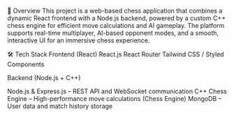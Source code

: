 🚀 Overview
This project is a web-based chess application that combines a dynamic React frontend 
with a Node.js backend, powered by a custom C++ chess engine for efficient move calculations
and AI gameplay. The platform supports real-time multiplayer, AI-based opponent modes, and a smooth, 
interactive UI for an immersive chess experience.

 🛠️ Tech Stack
Frontend (React)
React.js
React Router
Tailwind CSS / Styled Components


Backend (Node.js + C++)

Node.js & Express.js – REST API and WebSocket communication
C++ Chess Engine – High-performance move calculations (Chess Engine)
MongoDB – User data and match history storage


